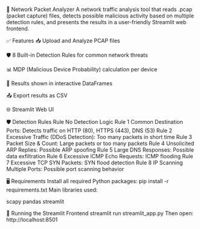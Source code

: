 📡 Network Packet Analyzer
A network traffic analysis tool that reads .pcap (packet capture) files, detects possible malicious activity based on multiple detection rules, and presents the results in a user-friendly Streamlit web frontend.

✅ Features
📥 Upload and Analyze PCAP files

🛡️ 8 Built-in Detection Rules for common network threats

📊 MDP (Malicious Device Probability) calculation per device

📃 Results shown in interactive DataFrames

📤 Export results as CSV

🌐 Streamlit Web UI

🛡️ Detection Rules
Rule No	Detection Logic
Rule 1	Common Destination Ports: Detects traffic on HTTP (80), HTTPS (443), DNS (53)
Rule 2	Excessive Traffic (DDoS Detection): Too many packets in short time
Rule 3	Packet Size & Count: Large packets or too many packets
Rule 4	Unsolicited ARP Replies: Possible ARP spoofing
Rule 5	Large DNS Responses: Possible data exfiltration
Rule 6	Excessive ICMP Echo Requests: ICMP flooding
Rule 7	Excessive TCP SYN Packets: SYN flood detection
Rule 8	IP Scanning Multiple Ports: Possible port scanning behavior

🖥️ Requirements
Install all required Python packages:
pip install -r requirements.txt
Main libraries used:

scapy
pandas
streamlit

🚀 Running the Streamlit Frontend
streamlit run streamlit_app.py
Then open:
http://localhost:8501



